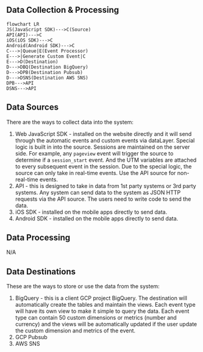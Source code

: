 ## Data Collection & Processing

```mermaid
flowchart LR
JS(JavaScript SDK)--->C(Source)
API(API)--->C
iOS(iOS SDK)--->C
Android(Android SDK)--->C
C--->|Queue|E(Event Processor)
E--->|Generate Custom Event|C
E--->D(Destination)
D--->DBQ(Destination BigQuery)
D--->DPB(Destination Pubsub)
D--->DSNS(Destination AWS SNS)
DPB--->API
DSNS--->API
```

## Data Sources

There are the ways to collect data into the system:

1. Web JavaScript SDK - installed on the website directly and it will send through the automatic events and custom events via dataLayer. Special logic is built in into the source. Sessions are maintained on the server side. For example, any `pageview` event will trigger the source to determine if a `session_start` event. And the UTM variables are attached to every subsequent event in the session. Due to the special logic, the source can only take in real-time events. Use the API source for non-real-time events.
2. API - this is designed to take in data from 1st party systems or 3rd party systems. Any system can send data to the system as JSON HTTP requests via the API source. The users need to write code to send the data.
3. iOS SDK - installed on the mobile apps directly to send data.
4. Android SDK - installed on the mobile apps directly to send data.

## Data Processing

N/A

## Data Destinations

These are the ways to store or use the data from the system:

1. BigQuery - this is a client GCP project BigQuery. The destination will automatically create the tables and maintain the views. Each event type will have its own view to make it simple to query the data. Each event type can contain 50 custom dimensions or metrics (number and currency) and the views will be automatically updated if the user update the custom dimension and metrics of the event.
2. GCP Pubsub
3. AWS SNS